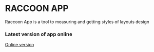 # RACCOON APP
Raccoon App is a tool to measuring and getting styles of layouts design

### Latest version of app online

<a href="http://raccoon-app.github.io/ui-kit">Online version</a>